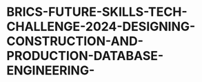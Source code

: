 # BRICS-FUTURE-SKILLS-TECH-CHALLENGE-2024-DESIGNING-CONSTRUCTION-AND-PRODUCTION-DATABASE-ENGINEERING-